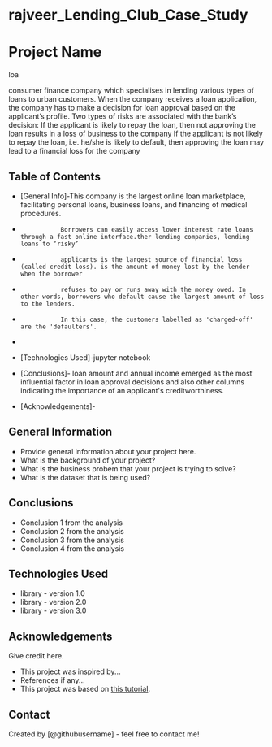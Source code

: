 # rajveer_Lending_Club_Case_Study

# Project Name
 loa

  consumer finance company which specialises in lending various types of loans to urban customers.
  When the company receives a loan application, the company has to make a decision for loan approval based on the applicant’s profile.
  Two types of risks are associated with the bank’s decision:
      If the applicant is likely to repay the loan, then not approving the loan results in a loss of business to the company
      If the applicant is not likely to repay the loan, i.e. he/she is likely to default, then approving the loan may lead to a financial loss for the company


## Table of Contents
* [General Info]-This company is the largest online loan marketplace, facilitating personal loans, business loans, and financing of medical procedures.
*                Borrowers can easily access lower interest rate loans through a fast online interface.ther lending companies, lending loans to ‘risky’
*                applicants is the largest source of financial loss (called credit loss). is the amount of money lost by the lender when the borrower
*                refuses to pay or runs away with the money owed. In other words, borrowers who default cause the largest amount of loss to the lenders.
*                In this case, the customers labelled as 'charged-off' are the 'defaulters'.
*            
* [Technologies Used]-jupyter notebook
  
* [Conclusions]- loan amount and annual income emerged as the most influential factor in loan approval decisions and also other columns  indicating the importance of an applicant's creditworthiness.
  
* [Acknowledgements]-

<!-- You can include any other section that is pertinent to your problem -->

## General Information
- Provide general information about your project here.
- What is the background of your project?
- What is the business probem that your project is trying to solve?
- What is the dataset that is being used?

<!-- You don't have to answer all the questions - just the ones relevant to your project. -->

## Conclusions
- Conclusion 1 from the analysis
- Conclusion 2 from the analysis
- Conclusion 3 from the analysis
- Conclusion 4 from the analysis

<!-- You don't have to answer all the questions - just the ones relevant to your project. -->


## Technologies Used
- library - version 1.0
- library - version 2.0
- library - version 3.0

<!-- As the libraries versions keep on changing, it is recommended to mention the version of library used in this project -->

## Acknowledgements
Give credit here.
- This project was inspired by...
- References if any...
- This project was based on [this tutorial](https://www.example.com).


## Contact
Created by [@githubusername] - feel free to contact me!


<!-- Optional -->
<!-- ## License -->
<!-- This project is open source and available under the [... License](). -->

<!-- You don't have to include all sections - just the one's relevant to your project -->
